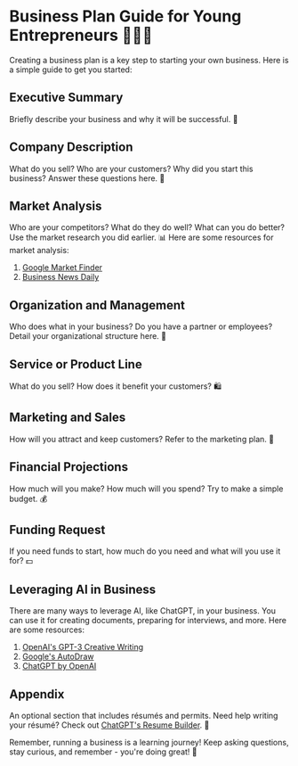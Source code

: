 # Business Plan Guide for Young Entrepreneurs 👦👧🏽

Creating a business plan is a key step to starting your own business. Here is a simple guide to get you started:

## Executive Summary 

Briefly describe your business and why it will be successful. 🚀

## Company Description

What do you sell? Who are your customers? Why did you start this business? Answer these questions here. 🏢

## Market Analysis 

Who are your competitors? What do they do well? What can you do better? Use the market research you did earlier. 📊 Here are some resources for market analysis:

1. [Google Market Finder](https://marketfinder.thinkwithgoogle.com/intl/en/)
2. [Business News Daily](https://www.businessnewsdaily.com/)

## Organization and Management

Who does what in your business? Do you have a partner or employees? Detail your organizational structure here. 👥

## Service or Product Line

What do you sell? How does it benefit your customers? 🛍

## Marketing and Sales 

How will you attract and keep customers? Refer to the marketing plan. 📣

## Financial Projections 

How much will you make? How much will you spend? Try to make a simple budget. 💰

## Funding Request

If you need funds to start, how much do you need and what will you use it for? 💵

## Leveraging AI in Business

There are many ways to leverage AI, like ChatGPT, in your business. You can use it for creating documents, preparing for interviews, and more. Here are some resources:

1. [OpenAI's GPT-3 Creative Writing](https://openai.com/research/gpt-3-creative-writing/)
2. [Google's AutoDraw](https://www.autodraw.com/)
3. [ChatGPT by OpenAI](https://www.openai.com/research/chatgpt/)

## Appendix

An optional section that includes résumés and permits. Need help writing your résumé? Check out [ChatGPT's Resume Builder](https://www.openai.com/research/chatgpt-resume-builder/). 📄

Remember, running a business is a learning journey! Keep asking questions, stay curious, and remember - you're doing great! 🏅

